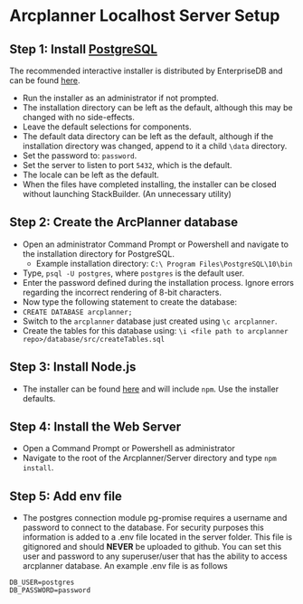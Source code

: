 # Arcplanner Localhost Server Setup

## Step 1: Install [PostgreSQL](https://www.postgresql.org/) 
The recommended interactive installer is distributed by EnterpriseDB and can be found [here](https://www.enterprisedb.com/downloads/postgres-postgresql-downloads).

* Run the installer as an administrator if not prompted.
* The installation directory can be left as the default, although this may be changed with no side-effects.
* Leave the default selections for components.
* The default data directory can be left as the default, although if the installation directory was changed, append to it a child `\data` directory.
* Set the password to: `password`.
* Set the server to listen to port `5432`, which is the default.
* The locale can be left as the default.
* When the files have completed installing, the installer can be closed without launching StackBuilder. (An unnecessary utility)

## Step 2: Create the ArcPlanner database
* Open an administrator Command Prompt or Powershell and navigate to the installation directory for PostgreSQL.
    * Example installation directory: `C:\ Program Files\PostgreSQL\10\bin`
* Type, `psql -U postgres`, where `postgres` is the default user.
* Enter the password defined during the installation process. Ignore errors regarding the incorrect rendering of 8-bit characters.
* Now type the following statement to create the database:
*    `CREATE DATABASE arcplanner;`
* Switch to the `arcplanner` database just created using `\c arcplanner`.
* Create the tables for this database using: `\i <file path to arcplanner repo>/database/src/createTables.sql`

## Step 3: Install Node.js
* The installer can be found [here](https://nodejs.org/en/download/) and will include `npm`. Use the installer defaults.

## Step 4: Install the Web Server
* Open a Command Prompt or Powershell as administrator
* Navigate to the root of the Arcplanner/Server directory and type `npm install`.

## Step 5: Add env file
* The postgres connection module pg-promise requires a username and password to connect to the database. For security purposes this information is added to a .env file located in the server folder. This file is gitignored and should **NEVER** be uploaded to github. You can set this user and password to any superuser/user that has the ability to access arcplanner database. An example .env file is as follows

```
DB_USER=postgres
DB_PASSWORD=password
```
